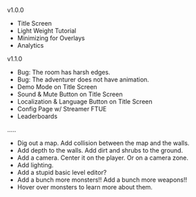 v1.0.0
- Title Screen
- Light Weight Tutorial
- Minimizing for Overlays
- Analytics

v1.1.0
- Bug: The room has harsh edges.
- Bug: The adventurer does not have animation.
- Demo Mode on Title Screen
- Sound & Mute Button on Title Screen
- Localization & Language Button on Title Screen
- Config Page w/ Streamer FTUE
- Leaderboards

.....

- Dig out a map. Add collision between the map and the walls.
- Add depth to the walls. Add dirt and shrubs to the ground.
- Add a camera. Center it on the player. Or on a camera zone.
- Add lighting.
- Add a stupid basic level editor?
- Add a bunch more monsters!! Add a bunch more weapons!!
- Hover over monsters to learn more about them.
